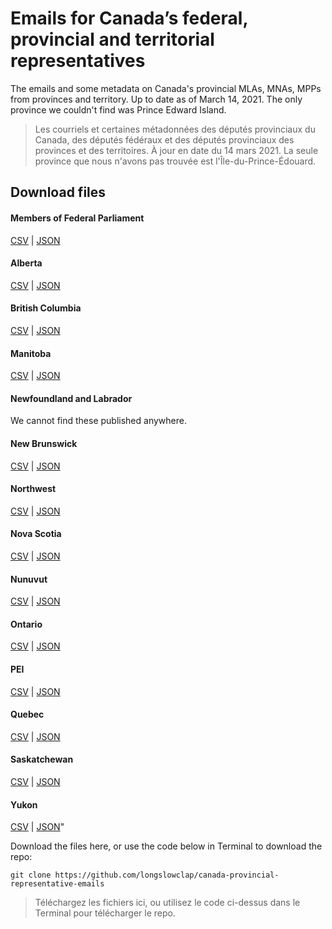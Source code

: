 # Emails for Canada’s federal, provincial and territorial representatives
The emails and some metadata on Canada's provincial MLAs, MNAs, MPPs from provinces and territory. Up to date as of March 14, 2021. The only province we couldn't find was Prince Edward Island.

> Les courriels et certaines métadonnées des députés provinciaux du Canada, des députés fédéraux et des députés provinciaux des provinces et des territoires. À jour en date du 14 mars 2021. La seule province que nous n'avons pas trouvée est l'Île-du-Prince-Édouard.

## Download files

#### Members of Federal Parliament
[CSV](https://github.com/longslowclap/canada-provincial-representative-emails/blob/master/Members-of-Parliament_Emails.csv) | [JSON](https://github.com/longslowclap/canada-provincial-representative-emails/blob/master/Members-of-Parliament_Emails.json)

#### Alberta
[CSV](https://github.com/longslowclap/canada-provincial-representative-emails/blob/master/Alberta_CSV-Members-of-Legislative-Assembly_Emails.csv) | [JSON](https://github.com/longslowclap/canada-provincial-representative-emails/blob/master/Alberta_JSON-Members-of-Legislative-Assembly_Emails.json)

#### British Columbia
[CSV](https://github.com/longslowclap/canada-provincial-representative-emails/blob/master/British-Columbia_CSV-Members-of-Legislative-Assembly_Emails.csv) | [JSON](https://github.com/longslowclap/canada-provincial-representative-emails/blob/master/British-Columbia_JSON-Members-of-Legislative-Assembly_Emails.json)

#### Manitoba
[CSV](https://github.com/longslowclap/canada-provincial-representative-emails/blob/master/Manitoba-Members-of-Legislative-Assembly_Emails.csv) | [JSON](https://github.com/longslowclap/canada-provincial-representative-emails/blob/master/Manitoba-Members-of-Legislative-Assembly_Emails.json)

#### Newfoundland and Labrador
We cannot find these published anywhere.

#### New Brunswick
[CSV](https://github.com/longslowclap/canada-provincial-representative-emails/blob/master/New-Brunswick_CSV-Members-of-Legislative-Assembly_Emails.csv) | [JSON](https://github.com/longslowclap/canada-provincial-representative-emails/blob/master/New-Brunswick_JSON-Members-of-Legislative-Assembly_Emails.json)

#### Northwest
[CSV](https://github.com/longslowclap/canada-provincial-representative-emails/blob/master/Northwest-Territories_JSON-Members-of-Legislative-Assembly_Emails.csv) | [JSON](https://github.com/longslowclap/canada-provincial-representative-emails/blob/master/Northwest-Territories_JSON-Members-of-Legislative-Assembly_Emails.json)

#### Nova Scotia
[CSV](https://github.com/longslowclap/canada-provincial-representative-emails/blob/master/Nova-Scotia-Members-of-Legislative-Assembly_Emails.csv) | [JSON](https://github.com/longslowclap/canada-provincial-representative-emails/blob/master/Nova-Scotia-Members-of-Legislative-Assembly_Emails.json)

#### Nunuvut
[CSV](https://github.com/longslowclap/canada-provincial-representative-emails/blob/master/Nunuvut-Territories_CSV-Members-of-Legislative-Assembly_Emails.csv) | [JSON](https://github.com/longslowclap/canada-provincial-representative-emails/blob/master/Nunuvut-Territories_JSON-Members-of-Legislative-Assembly_Emails.json)

#### Ontario
[CSV](https://github.com/longslowclap/canada-provincial-representative-emails/blob/master/Ontario_CSV-Members-of-Provincial-Parliament_Emails.csv) | [JSON](https://github.com/longslowclap/canada-provincial-representative-emails/blob/master/Ontario_JSON-Members-of-Provincial-Parliament_Emails.json)

#### PEI
[CSV](https://github.com/longslowclap/canada-provincial-representative-emails/blob/master/PEI_CSV-Members-of-Legislative-Assembly_Emails.csv) | [JSON](https://github.com/longslowclap/canada-provincial-representative-emails/blob/master/PEI_JSON-Members-of-Legislative-Assembly_Emails.json)

#### Quebec
[CSV](https://github.com/longslowclap/canada-provincial-representative-emails/blob/master/Quebec_CSV-Members-of-National-Assembly_Emails.csv) | [JSON](https://github.com/longslowclap/canada-provincial-representative-emails/blob/master/Quebec_JSON-Members-of-National-Assembly_Emails.json)

#### Saskatchewan
[CSV](https://github.com/longslowclap/canada-provincial-representative-emails/blob/master/Saskatchewan_CSV-Members-of-Legislative-Assembly_Emails.csv) | [JSON](https://github.com/longslowclap/canada-provincial-representative-emails/blob/master/Saskatchewan_JSON-Members-of-Legislative-Assembly_Emails.json)

#### Yukon
[CSV](https://github.com/longslowclap/canada-provincial-representative-emails/blob/master/Yukon-Territories_CSV-Members-of-Legislative-Assembly_Emails.csv) | [JSON](https://github.com/longslowclap/canada-provincial-representative-emails/blob/master/Yukon_JSON-Territories_CSV-Members-of-Legislative-Assembly_Emails.json)"

Download the files here, or use the code below in Terminal to download the repo:

```
git clone https://github.com/longslowclap/canada-provincial-representative-emails
```

> Téléchargez les fichiers ici, ou utilisez le code ci-dessus dans le Terminal pour télécharger le repo.
